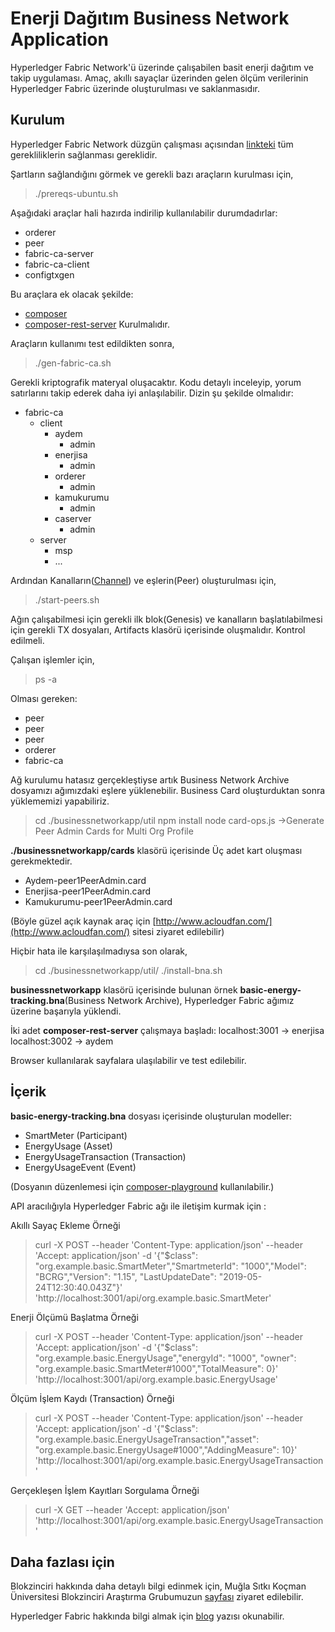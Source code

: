 # Enerji Dağıtım Business Network Application
Hyperledger Fabric Network'ü üzerinde çalışabilen basit enerji dağıtım ve takip uygulaması. Amaç, akıllı sayaçlar üzerinden gelen ölçüm verilerinin Hyperledger Fabric üzerinde oluşturulması ve saklanmasıdır. 



## Kurulum
Hyperledger Fabric Network düzgün çalışması açısından [linkteki](https://hyperledger-fabric.readthedocs.io/en/release-1.4/prereqs.html) tüm gerekliliklerin sağlanması gereklidir.

Şartların sağlandığını görmek ve gerekli bazı araçların kurulması için, 

> ./prereqs-ubuntu.sh

Aşağıdaki araçlar hali hazırda indirilip kullanılabilir durumdadırlar:
 - orderer
 - peer
 - fabric-ca-server
 - fabric-ca-client
 - configtxgen

Bu araçlara ek olacak şekilde:

 - [composer](https://hyperledger.github.io/composer/latest/installing/installing-index.html) 
 - [composer-rest-server](https://www.npmjs.com/package/composer-rest-server)
 Kurulmalıdır.

Araçların kullanımı test edildikten sonra,

> ./gen-fabric-ca.sh

Gerekli kriptografik materyal oluşacaktır. Kodu detaylı inceleyip, yorum satırlarını takip ederek daha iyi anlaşılabilir.
Dizin şu şekilde olmalıdır:

 - fabric-ca
	 - client
		 - aydem
			 - admin
		 - enerjisa
			 - admin
		 - orderer
			 - admin
		 - kamukurumu
			 - admin
		 - caserver
			 - admin
	 - server
		 - msp
		 - ...

Ardından Kanalların([Channel](https://hyperledger-fabric.readthedocs.io/en/release-1.4/channels.html)) ve eşlerin(Peer) oluşturulması için,
> ./start-peers.sh

Ağın çalışabilmesi için gerekli ilk blok(Genesis) ve kanalların başlatılabilmesi için gerekli TX dosyaları, Artifacts klasörü içerisinde oluşmalıdır. Kontrol edilmeli. 

Çalışan işlemler için,
> ps -a

Olması gereken:
 - peer
 - peer
 - peer
 - orderer
 - fabric-ca

Ağ kurulumu hatasız gerçekleştiyse artık Business Network Archive dosyamızı ağımızdaki eşlere yüklenebilir.
Business Card oluşturduktan sonra yüklememizi yapabiliriz.

>cd ./businessnetworkapp/util
>npm install
>node card-ops.js
>->Generate Peer Admin Cards for Multi Org Profile

**./businessnetworkapp/cards** klasörü içerisinde Üç adet kart oluşması gerekmektedir.

 - Aydem-peer1PeerAdmin.card
 - Enerjisa-peer1PeerAdmin.card
 - Kamukurumu-peer1PeerAdmin.card

(Böyle güzel açık kaynak araç için [http://www.acloudfan.com/](http://www.acloudfan.com/) sitesi ziyaret edilebilir)

Hiçbir hata ile karşılaşılmadıysa son olarak,

> cd ./businessnetworkapp/util/
> ./install-bna.sh 

**businessnetworkapp** klasörü içerisinde bulunan örnek **basic-energy-tracking.bna**(Business Network Archive), Hyperledger Fabric ağımız üzerine başarıyla yüklendi.

İki adet **composer-rest-server** çalışmaya başladı:
localhost:3001 -> enerjisa
localhost:3002 -> aydem

Browser kullanılarak sayfalara ulaşılabilir ve test edilebilir.


## İçerik
**basic-energy-tracking.bna** dosyası içerisinde oluşturulan modeller:
 - SmartMeter (Participant)
 - EnergyUsage (Asset)
 - EnergyUsageTransaction (Transaction)
 - EnergyUsageEvent (Event)

(Dosyanın düzenlemesi için [composer-playground](https://composer-playground.mybluemix.net/editor) kullanılabilir.)

API aracılığıyla Hyperledger Fabric ağı ile iletişim kurmak için :

Akıllı Sayaç Ekleme Örneği
> curl -X POST --header 'Content-Type: application/json' --header 'Accept: application/json' -d '{"$class": "org.example.basic.SmartMeter","SmartmeterId": "1000","Model": "BCRG","Version": "1.15", "LastUpdateDate": "2019-05-24T12:30:40.043Z"}'  'http://localhost:3001/api/org.example.basic.SmartMeter'

Enerji Ölçümü Başlatma Örneği
> curl -X POST --header 'Content-Type: application/json' --header 'Accept: application/json' -d '{"$class": "org.example.basic.EnergyUsage","energyId": "1000", "owner": "org.example.basic.SmartMeter#1000","TotalMeasure": 0}'  'http://localhost:3001/api/org.example.basic.EnergyUsage'

Ölçüm İşlem Kaydı (Transaction) Örneği
> curl -X POST --header 'Content-Type: application/json' --header 'Accept: application/json' -d '{"$class": "org.example.basic.EnergyUsageTransaction","asset": "org.example.basic.EnergyUsage#1000","AddingMeasure": 10}'  'http://localhost:3001/api/org.example.basic.EnergyUsageTransaction'

Gerçekleşen İşlem Kayıtları Sorgulama Örneği
>curl -X GET --header 'Accept: application/json' 'http://localhost:3001/api/org.example.basic.EnergyUsageTransaction'

## Daha fazlası için
Blokzinciri hakkında daha detaylı bilgi edinmek için, Muğla Sıtkı Koçman Üniversitesi Blokzinciri Araştırma Grubumuzun [sayfası](http://wiki.netseclab.mu.edu.tr/index.php?title=MSK%C3%9C_Blok_Zinciri_Ara%C5%9Ft%C4%B1rma_Grubu) ziyaret edilebilir.

Hyperledger Fabric hakkında bilgi almak için [blog](https://safakoksuzer.wordpress.com/2019/03/17/hyperledger-fabric-takim-elbiseli-blokzinciri/) yazısı okunabilir.
